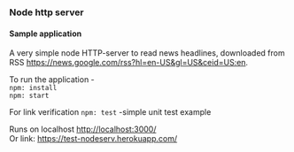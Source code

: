 ### Node http server
#### Sample application
A very simple node HTTP-server to read news headlines, downloaded from RSS https://news.google.com/rss?hl=en-US&gl=US&ceid=US:en.   

To run the application -   
`npm: install`  
`npm: start`   

For link verification `npm: test` -simple unit test example   

Runs on localhost <http://localhost:3000/>   
Or link: <https://test-nodeserv.herokuapp.com/>